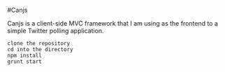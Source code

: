 #Canjs

Canjs is a client-side MVC framework that I am using as the frontend to a simple Twitter polling application.

    clone the repository
    cd into the directory
    npm install
    grunt start
    